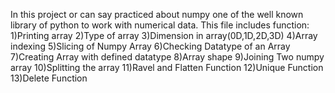 In this project or can say practiced about numpy one of the well known library of python to work with numerical data.
This file includes function:
  1)Printing array 
  2)Type of array
  3)Dimension in array(0D,1D,2D,3D)
  4)Array indexing 
  5)Slicing of Numpy Array
  6)Checking Datatype of an Array
  7)Creating Array with defined datatype
  8)Array shape 
  9)Joining Two numpy array
  10)Splitting the array
  11)Ravel and Flatten Function 
  12)Unique Function
  13)Delete Function
